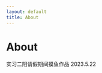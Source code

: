 ```yaml
---
layout: default
title: About
---
```


<!--意识到md文档都需要一个前言，而且注释的方法也不一样-->
<h1>About</h1>
实习二阳请假期间摸鱼作品
2023.5.22